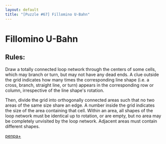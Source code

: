 ```yaml
---
layout: default
title: "[Puzzle #67] Fillomino U-Bahn"
---
```


# Fillomino U-Bahn

## Rules:

Draw a totally connected loop network through the centers of some cells, which may branch or turn, but may not have any dead ends. A clue outside the grid indicates how many times the corresponding line shape (i.e. a cross, branch, straight line, or turn) appears in the corresponding row or column, irrespective of the line shape's rotation.

Then, divide the grid into orthogonally connected areas such that no two areas of the same size share an edge. A number inside the grid indicates the size of the area containing that cell. Within an area, all shapes of the loop network must be identical up to rotation, or are empty, but no area may be completely unvisited by the loop network. Adjacent areas must contain different shapes. 

[penpa+](https://tinyurl.com/23ekhwr3)
